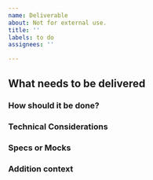 ```yaml
---
name: Deliverable
about: Not for external use.
title: ''
labels: to do
assignees: ''

---
```


## What needs to be delivered
<!-- A very specific and detailed description of the task to be done. -->


### How should it be done?
<!-- Explain any technical details on how the task should be done. -->


### Technical Considerations
<!-- What limitations, constraints, or other parts of the infrastructure need to be considered. -->


### Specs or Mocks 
<!-- If applicable, add a spec or a design mock to show how this should look. -->


### Addition context
<!-- Add any other context about the deliverable here. -->
